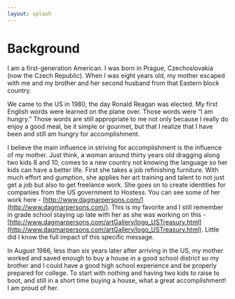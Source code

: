 ```yaml
---
layout: splash
---
```


# Background

I am a first-generation American. I was born in Prague, Czechoslovakia
(now the Czech Republic). When I was eight years old, my mother
escaped with me and my brother and her second husband from that
Eastern block country.

We came to the US in 1980, the day Ronald Reagan was elected. My first
English words were learned on the plane over. Those words were “I am
hungry.” Those words are still appropriate to me not only because I
really do enjoy a good meal, be it simple or gourmet, but that I
realize that I have been and still am hungry for accomplishment.

I believe the main influence in striving for accomplishment is the
influence of my mother. Just think, a woman around thirty years old
dragging along two kids 8 and 10, comes to a new country not knowing
the language so her kids can have a better life. First she takes a job
refinishing furniture. With much effort and gumption, she applies her
art training and talent to not just get a job but also to get
freelance work. She goes on to create identities for companies from
the US government to Hostess. You can see some of her work here -
[http://www.dagmarpersons.com/](http://www.dagmarpersons.com/). This
is my favorite and I still remember in grade school staying up late
with her as she was working on this -
[http://www.dagmarpersons.com/artGallery/logo_USTreasury.html](http://www.dagmarpersons.com/artGallery/logo_USTreasury.html).
Little did I know the full impact of this specific message.

In August 1986, less than six years later after arriving in the US, my
mother worked and saved enough to buy a house in a good school
district so my brother and I could have a good high school experience
and be properly prepared for college. To start with nothing and having
two kids to raise to boot, and still in a short time buying a house,
what a great accomplishment! I am proud of her.

